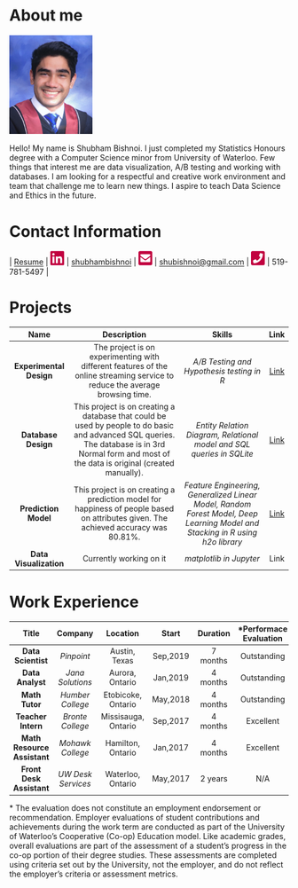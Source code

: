 # About me

[<img src="./stuff/photo.png" width="150"/>](./stuff/photo.png) 

Hello! My name is Shubham Bishnoi. I just completed my Statistics Honours degree with a Computer Science minor from University of Waterloo. Few things that interest me are data visualization, A/B testing and working with databases. I am looking for a respectful and creative work environment and team that challenge me to learn new things. I aspire to teach Data Science and Ethics in the future. 

# Contact Information

| [Resume](./stuff/shubham_bishnoi.pdf) | [<img src="./stuff/linkedin.png" width="25"/>](./stuff/linkedin.png) | [shubhambishnoi](https://www.linkedin.com/in/shubhambishnoi/) | [<img src="./stuff/email.png" width="25"/>](./stuff/email.png) | [shubishnoi@gmail.com](mailto:shubishnoi@gmail.com) | [<img src="./stuff/phone.png" width="25"/>](./stuff/phone.png) | 519-781-5497 |

# Projects

| Name | Description | Skills | Link |
| :---: | :---: | :---: | :---: |
| **Experimental Design** | The project is on experimenting with different features of the online streaming service to reduce the average browsing time. |  *A/B Testing and Hypothesis testing in R* | [Link](./projects/ExperimentalDesign/) |
| **Database Design** | This project is on creating a database that could be used by people to do basic and advanced SQL queries. The database is in 3rd Normal form and most of the data is original (created manually). |  *Entity Relation Diagram, Relational model and SQL queries in SQLite* | [Link](./projects/DatabaseDesign/) |
| **Prediction Model** | This project is on creating a prediction model for happiness of people based on attributes given. The achieved accuracy was 80.81%. |  *Feature Engineering, Generalized Linear Model, Random Forest Model, Deep Learning Model and Stacking in R using h2o library* | [Link](./projects/PredictionClassificationModels) |
| **Data Visualization** | Currently working on it |  *matplotlib in Jupyter* | Link |


# Work Experience

| Title | Company | Location | Start | Duration | \*Performace Evaluation |
| :---: | :---: | :---: | :---: | :---: | :---: |
| **Data Scientist** | *Pinpoint* |  Austin, Texas | Sep,2019 | 7 months | Outstanding |
| **Data Analyst** | *Jana Solutions* |  Aurora, Ontario | Jan,2019 | 4 months | Outstanding |
| **Math Tutor** | *Humber College* |  Etobicoke, Ontario | May,2018 | 4 months | Outstanding |
| **Teacher Intern** | *Bronte College* |  Missisauga, Ontario | Sep,2017 | 4 months | Excellent |
| **Math Resource Assistant** | *Mohawk College* |  Hamilton, Ontario | Jan,2017 | 4 months | Excellent |
| **Front Desk Assistant** | *UW Desk Services* | Waterloo, Ontario | May,2017 | 2 years | N/A |

\* The evaluation does not constitute an employment endorsement or recommendation. Employer evaluations
of student contributions and achievements during the work term are conducted as part of the University of Waterloo’s Cooperative (Co-op) Education model. Like academic grades, overall evaluations are part of the assessment of a student’s
progress in the co-op portion of their degree studies. These assessments are completed using criteria set out by the
University, not the employer, and do not reflect the employer’s criteria or assessment metrics.